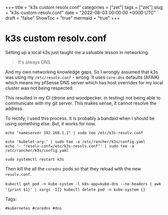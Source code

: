 +++
title = "k3s custom resolv.conf"
categories = ["zet"]
tags = ["zet"]
slug = "k3s-custom-resolv.conf"
date = "2022-08-03 00:00:00 +0000 UTC"
draft = "false"
ShowToc = "true"
mermaid = "true"
+++

# k3s custom resolv.conf

Setting up a local k3s just taught me a valuable lesson in networking.

> It's always DNS

And my own networking knowledge gaps. So I wrongly assumed that k3s was 
using my `/etc/resolv.conf` - wrong. It uses `core-dns` defaults (AFAIK)
which means my pfSense DNS server which has host overrides for my local cluster
was not being respected. 

This resulted in my CI (drone and woodpecker, in testing) not being able
to communicate with my git server. This makes sense, it cannot resolve 
the address.

To rectify, I used this process. It is probably a bandaid when I should
be using something else. But, it works for now.

```shell
echo "nameserver 192.168.1.1" | sudo tee /etc/k3s-resolv.conf

echo 'kubelet-arg:' | sudo tee -a /etc/rancher/k3s/config.yaml
echo '- "resolv-conf=/etc/k3s-resolv.conf"' | sudo tee -a /etc/rancher/k3s/config.yaml

sudo systemctl restart k3s
```

Then kill the all the `coredns` pods so that they reload with the new 
`resolv.conf`.

```shell
kubectl get pod -n kube-system -l k8s-app=kube-dns --no-headers | awk '{print $1}' | xargs -I{} kubectl delete pod -n kube-system {}
```

Tags:

    #kubernetes #coredns #dns

